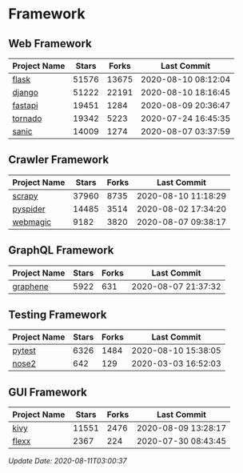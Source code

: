 # Framework

## Web Framework

| Project Name | Stars | Forks | Last Commit |
| ------------ | ----- | ----- | ----------- |
| [flask](https://github.com/pallets/flask) | 51576 | 13675 | 2020-08-10 08:12:04 |
| [django](https://github.com/django/django) | 51222 | 22191 | 2020-08-10 18:16:45 |
| [fastapi](https://github.com/tiangolo/fastapi) | 19451 | 1284 | 2020-08-09 20:36:47 |
| [tornado](https://github.com/tornadoweb/tornado) | 19342 | 5223 | 2020-07-24 16:45:35 |
| [sanic](https://github.com/huge-success/sanic) | 14009 | 1274 | 2020-08-07 03:37:59 |

## Crawler Framework

| Project Name | Stars | Forks | Last Commit |
| ------------ | ----- | ----- | ----------- |
| [scrapy](https://github.com/scrapy/scrapy) | 37960 | 8735 | 2020-08-10 11:18:29 |
| [pyspider](https://github.com/binux/pyspider) | 14485 | 3514 | 2020-08-02 17:34:20 |
| [webmagic](https://github.com/code4craft/webmagic) | 9182 | 3820 | 2020-08-07 09:38:17 |

## GraphQL Framework

| Project Name | Stars | Forks | Last Commit |
| ------------ | ----- | ----- | ----------- |
| [graphene](https://github.com/graphql-python/graphene) | 5922 | 631 | 2020-08-07 21:37:32 |

## Testing Framework

| Project Name | Stars | Forks | Last Commit |
| ------------ | ----- | ----- | ----------- |
| [pytest](https://github.com/pytest-dev/pytest) | 6326 | 1484 | 2020-08-10 15:38:05 |
| [nose2](https://github.com/nose-devs/nose2) | 642 | 129 | 2020-03-03 16:52:03 |

## GUI Framework

| Project Name | Stars | Forks | Last Commit |
| ------------ | ----- | ----- | ----------- |
| [kivy](https://github.com/kivy/kivy) | 11551 | 2476 | 2020-08-09 13:28:17 |
| [flexx](https://github.com/flexxui/flexx) | 2367 | 224 | 2020-07-30 08:43:45 |

*Update Date: 2020-08-11T03:00:37*